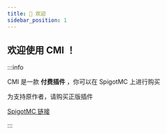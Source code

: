 ```yaml
---
title: 👋 欢迎
sidebar_position: 1
---
```


<!-- ![](https://count.kjchmc.cn/get/@SnowyMC?theme=minecraft) -->

## 欢迎使用 CMI ！

:::info

CMI 是一款 **付费插件** ，你可以在 SpigotMC 上进行购买

为支持原作者，请购买正版插件

[SpigotMC 链接](https://www.spigotmc.org/resources/cmi-300-commands-insane-kits-portals-essentials-economy-mysql-sqlite-much-more.3742/)

:::
